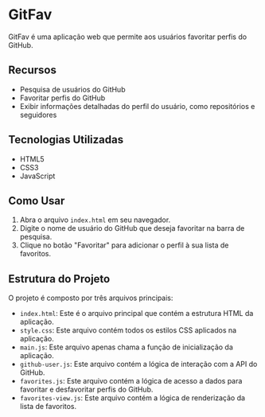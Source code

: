 # GitFav

GitFav é uma aplicação web que permite aos usuários favoritar perfis do GitHub.

## Recursos

- Pesquisa de usuários do GitHub
- Favoritar perfis do GitHub
- Exibir informações detalhadas do perfil do usuário, como repositórios e seguidores

## Tecnologias Utilizadas

- HTML5
- CSS3
- JavaScript

## Como Usar

1. Abra o arquivo `index.html` em seu navegador.
2. Digite o nome de usuário do GitHub que deseja favoritar na barra de pesquisa.
3. Clique no botão "Favoritar" para adicionar o perfil à sua lista de favoritos.

## Estrutura do Projeto

O projeto é composto por três arquivos principais:

- `index.html`: Este é o arquivo principal que contém a estrutura HTML da aplicação.
- `style.css`: Este arquivo contém todos os estilos CSS aplicados na aplicação.
- `main.js`: Este arquivo apenas chama a função de inicialização da aplicação.
- `github-user.js`: Este arquivo contém a lógica de interação com a API do GitHub.
- `favorites.js`: Este arquivo contém a lógica de acesso a dados para favoritar e desfavoritar perfis do GitHub.
- `favorites-view.js`: Este arquivo contém a lógica de renderização da lista de favoritos.